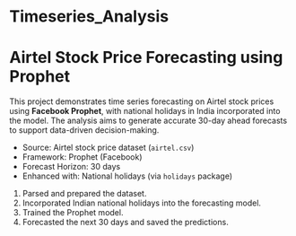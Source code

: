 # Timeseries_Analysis
# Airtel Stock Price Forecasting using Prophet

This project demonstrates time series forecasting on Airtel stock prices using **Facebook Prophet**,
with national holidays in India incorporated into the model. The analysis aims to generate accurate 30-day ahead forecasts to support data-driven decision-making.


- Source: Airtel stock price dataset (`airtel.csv`)
- Framework: Prophet (Facebook)
- Forecast Horizon: 30 days
- Enhanced with: National holidays (via `holidays` package)

1. Parsed and prepared the dataset.
2. Incorporated Indian national holidays into the forecasting model.
3. Trained the Prophet model.
4. Forecasted the next 30 days and saved the predictions.
